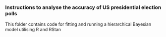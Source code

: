 ### Instructions to analyse the accuracy of US presidential election polls 

This folder contains code for fitting and running a hierarchical Bayesian model utilising R and RStan



